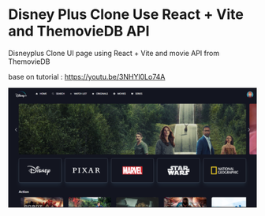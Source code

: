# Disney Plus Clone Use React + Vite and ThemovieDB API

Disneyplus Clone UI page using React + Vite and movie API from ThemovieDB

base on tutorial : https://youtu.be/3NHYl0Lo74A

![alt text](./src/assets/images/ss4github.raw)

